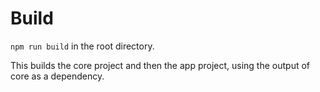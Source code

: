 # Build

`npm run build` in the root directory.

This builds the core project and then the app project, using the output of core as a dependency.
